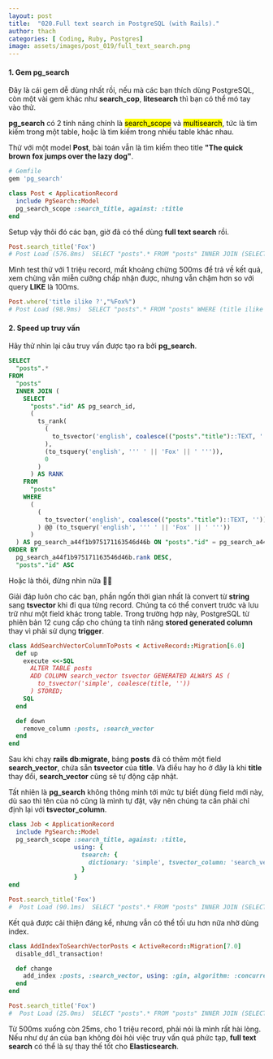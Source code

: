 ```yaml
---
layout: post
title:  "020.Full text search in PostgreSQL (with Rails)."
author: thach
categories: [ Coding, Ruby, Postgres]
image: assets/images/post_019/full_text_search.png
---
```

#### 1. Gem pg_search
Đây là cái gem dễ dùng nhất rồi, nếu mà các bạn thích dùng PostgreSQL, còn một vài gem khác như **search_cop**, **litesearch** thì bạn có thể mó tay vào thử.

**pg_search** có 2 tính năng chính là <mark>search_scope</mark> và <mark>multisearch</mark>, tức là tìm kiếm trong một table, hoặc là tìm kiếm trong nhiều table khác nhau.

Thử với một model **Post**, bài toán vẫn là tìm kiếm theo title **"The quick brown fox jumps over the lazy dog"**.
```ruby
# Gemfile
gem 'pg_search'
```
```ruby
class Post < ApplicationRecord
  include PgSearch::Model
  pg_search_scope :search_title, against: :title
end
```
Setup vậy thôi đó các bạn, giờ đã có thể dùng **full text search** rồi.
```ruby
Post.search_title('Fox')
# Post Load (576.8ms)  SELECT "posts".* FROM "posts" INNER JOIN (SELECT "posts"."id" AS pg_search_id, (ts_rank((to_tsvector('english', coalesce(("posts"."title")::text, ''))), (to_tsquery('english', ''' ' || 'Fox' || ' ''')), 0)) AS rank FROM "posts" WHERE ((to_tsvector('english', coalesce(("posts"."title")::text, ''))) @@ (to_tsquery('english', ''' ' || 'Fox' || ' ''')))) AS pg_search_a44f1b975171163546d46b ON "posts"."id" = pg_search_a44f1b975171163546d46b.pg_search_id ORDER BY pg_search_a44f1b975171163546d46b.rank DESC, "posts"."id" ASC
```
Mình test thử với 1 triệu record, mất khoảng chừng 500ms để trả về kết quả, xem chừng vẫn miễn cưỡng chấp nhận được, nhưng vẫn chậm hơn so với query **LIKE** là 100ms.

```ruby
Post.where('title ilike ?',"%Fox%")
# Post Load (98.9ms)  SELECT "posts".* FROM "posts" WHERE (title ilike '%Fox%')
```
#### 2. Speed up truy vấn
Hãy thử nhìn lại câu truy vấn được tạo ra bởi **pg_search**.
```sql
SELECT
  "posts".*
FROM
  "posts"
  INNER JOIN (
    SELECT
      "posts"."id" AS pg_search_id,
      (
        ts_rank(
          (
            to_tsvector('english', coalesce(("posts"."title")::TEXT, ''))
          ),
          (to_tsquery('english', ''' ' || 'Fox' || ' ''')),
          0
        )
      ) AS RANK
    FROM
      "posts"
    WHERE
      (
        (
          to_tsvector('english', coalesce(("posts"."title")::TEXT, ''))
        ) @@ (to_tsquery('english', ''' ' || 'Fox' || ' '''))
      )
  ) AS pg_search_a44f1b975171163546d46b ON "posts"."id" = pg_search_a44f1b975171163546d46b.pg_search_id
ORDER BY
  pg_search_a44f1b975171163546d46b.rank DESC,
  "posts"."id" ASC
```
Hoặc là thôi, đừng nhìn nữa :man_shrugging:

Giải đáp luôn cho các bạn, phần ngốn thời gian nhất là convert từ **string** sang **tsvector** khi đi qua từng record. Chúng ta có thể convert trước và lưu trữ như một field khác trong table. Trong trường hợp này, PostgreSQL từ phiên bản 12 cung cấp cho chúng ta tính năng **stored generated column** thay vì phải sử dụng **trigger**.

```ruby
class AddSearchVectorColumnToPosts < ActiveRecord::Migration[6.0]
  def up
    execute <<-SQL
      ALTER TABLE posts
      ADD COLUMN search_vector tsvector GENERATED ALWAYS AS (
        to_tsvector('simple', coalesce(title, ''))
      ) STORED;
    SQL
  end

  def down
    remove_column :posts, :search_vector
  end
end

```
Sau khi chạy **rails db:migrate**, bảng **posts** đã có thêm một field **search_vector**, chứa sẵn **tsvector** của **title**. Và điều hay ho ở đây là khi **title** thay đổi, **search_vector** cũng sẽ tự động cập nhật.

Tất nhiên là **pg_search** không thông minh tới mức tự biết dùng field mới này, dù sao thì tên của nó cũng là mình tự đặt, vậy nên chúng ta cần phải chỉ định lại với **tsvector_column**.

```ruby
class Job < ApplicationRecord
  include PgSearch::Model
  pg_search_scope :search_title, against: :title,
                  using: {
                    tsearch: {
                      dictionary: 'simple', tsvector_column: 'search_vector'
                    }
                  }
end
```

```ruby
Post.search_title('Fox')
#  Post Load (90.1ms)  SELECT "posts".* FROM "posts" INNER JOIN (SELECT "posts"."id" AS pg_search_id, (ts_rank(("posts"."search_vector"), (to_tsquery('simple', ''' ' || 'fox' || ' ''')), 0)) AS rank FROM "posts" WHERE (("posts"."search_vector") @@ (to_tsquery('simple', ''' ' || 'fox' || ' ''')))) AS pg_search_a44f1b975171163546d46b ON "posts"."id" = pg_search_a44f1b975171163546d46b.pg_search_id ORDER BY pg_search_a44f1b975171163546d46b.rank DESC, "posts"."id" ASC
```
Kết quả được cải thiện đáng kể, nhưng vẫn có thể tối ưu hơn nữa nhờ dùng index.
```ruby
class AddIndexToSearchVectorPosts < ActiveRecord::Migration[7.0]
  disable_ddl_transaction!

  def change
    add_index :posts, :search_vector, using: :gin, algorithm: :concurrently
  end
end

```
```ruby
Post.search_title('Fox')
#  Post Load (25.0ms)  SELECT "posts".* FROM "posts" INNER JOIN (SELECT "posts"."id" AS pg_search_id, (ts_rank(("posts"."search_vector"), (to_tsquery('simple', ''' ' || 'Fox' || ' ''')), 0)) AS rank FROM "posts" WHERE (("posts"."search_vector") @@ (to_tsquery('simple', ''' ' || 'Fox' || ' ''')))) AS pg_search_a44f1b975171163546d46b ON "posts"."id" = pg_search_a44f1b975171163546d46b.pg_search_id ORDER BY pg_search_a44f1b975171163546d46b.rank DESC, "posts"."id" ASC
```
Từ 500ms xuống còn 25ms, cho 1 triệu record, phải nói là mình rất hài lòng. Nếu như dự án của bạn không đòi hỏi việc truy vấn quá phức tạp, **full text search** có thể là sự thay thế tốt cho **Elasticsearch**.
